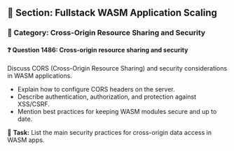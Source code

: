 ## 📘 Section: Fullstack WASM Application Scaling
### 🔹 Category: Cross-Origin Resource Sharing and Security
#### ❓ Question 1486: Cross-origin resource sharing and security

Discuss CORS (Cross-Origin Resource Sharing) and security considerations in WASM applications.

- Explain how to configure CORS headers on the server.
- Describe authentication, authorization, and protection against XSS/CSRF.
- Mention best practices for keeping WASM modules secure and up to date.

🔧 **Task:** List the main security practices for cross-origin data access in WASM apps.
